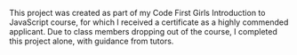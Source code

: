 This project was created as part of my Code First Girls Introduction to JavaScript course, for which I received a certificate as a highly commended applicant. 
Due to class members dropping out of the course, I completed this project alone, with guidance from tutors.
